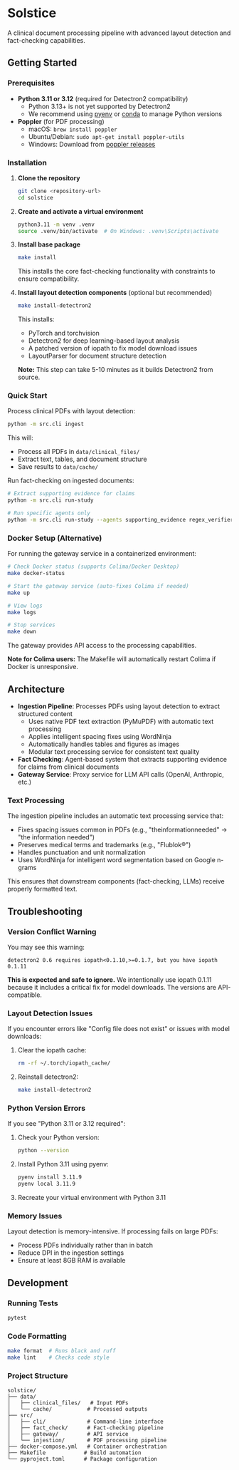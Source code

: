 # Solstice

A clinical document processing pipeline with advanced layout detection and fact-checking capabilities.

## Getting Started

### Prerequisites

- **Python 3.11 or 3.12** (required for Detectron2 compatibility)
  - Python 3.13+ is not yet supported by Detectron2
  - We recommend using [pyenv](https://github.com/pyenv/pyenv) or [conda](https://docs.conda.io/) to manage Python versions
- **Poppler** (for PDF processing)
  - macOS: `brew install poppler`
  - Ubuntu/Debian: `sudo apt-get install poppler-utils`
  - Windows: Download from [poppler releases](https://github.com/oschwartz10612/poppler-windows/releases)

### Installation

1. **Clone the repository**
   ```bash
   git clone <repository-url>
   cd solstice
   ```

2. **Create and activate a virtual environment**
   ```bash
   python3.11 -m venv .venv
   source .venv/bin/activate  # On Windows: .venv\Scripts\activate
   ```

3. **Install base package**
   ```bash
   make install
   ```
   This installs the core fact-checking functionality with constraints to ensure compatibility.

4. **Install layout detection components** (optional but recommended)
   ```bash
   make install-detectron2
   ```
   This installs:
   - PyTorch and torchvision
   - Detectron2 for deep learning-based layout analysis
   - A patched version of iopath to fix model download issues
   - LayoutParser for document structure detection

   **Note:** This step can take 5-10 minutes as it builds Detectron2 from source.


### Quick Start

Process clinical PDFs with layout detection:

```bash
python -m src.cli ingest
```

This will:
- Process all PDFs in `data/clinical_files/`
- Extract text, tables, and document structure
- Save results to `data/cache/`

Run fact-checking on ingested documents:

```bash
# Extract supporting evidence for claims
python -m src.cli run-study

# Run specific agents only
python -m src.cli run-study --agents supporting_evidence regex_verifier
```

### Docker Setup (Alternative)

For running the gateway service in a containerized environment:

```bash
# Check Docker status (supports Colima/Docker Desktop)
make docker-status

# Start the gateway service (auto-fixes Colima if needed)
make up

# View logs
make logs

# Stop services
make down
```

The gateway provides API access to the processing capabilities.

**Note for Colima users:** The Makefile will automatically restart Colima if Docker is unresponsive.

## Architecture

- **Ingestion Pipeline**: Processes PDFs using layout detection to extract structured content
  - Uses native PDF text extraction (PyMuPDF) with automatic text processing
  - Applies intelligent spacing fixes using WordNinja
  - Automatically handles tables and figures as images
  - Modular text processing service for consistent text quality
- **Fact Checking**: Agent-based system that extracts supporting evidence for claims from clinical documents
- **Gateway Service**: Proxy service for LLM API calls (OpenAI, Anthropic, etc.)

### Text Processing

The ingestion pipeline includes an automatic text processing service that:
- Fixes spacing issues common in PDFs (e.g., "theinformationneeded" → "the information needed")
- Preserves medical terms and trademarks (e.g., "Flublok®")
- Handles punctuation and unit normalization
- Uses WordNinja for intelligent word segmentation based on Google n-grams

This ensures that downstream components (fact-checking, LLMs) receive properly formatted text.

## Troubleshooting

### Version Conflict Warning

You may see this warning:
```
detectron2 0.6 requires iopath<0.1.10,>=0.1.7, but you have iopath 0.1.11
```

**This is expected and safe to ignore.** We intentionally use iopath 0.1.11 because it includes a critical fix for model downloads. The versions are API-compatible.

### Layout Detection Issues

If you encounter errors like "Config file does not exist" or issues with model downloads:

1. Clear the iopath cache:
   ```bash
   rm -rf ~/.torch/iopath_cache/
   ```

2. Reinstall detectron2:
   ```bash
   make install-detectron2
   ```

### Python Version Errors

If you see "Python 3.11 or 3.12 required":

1. Check your Python version:
   ```bash
   python --version
   ```

2. Install Python 3.11 using pyenv:
   ```bash
   pyenv install 3.11.9
   pyenv local 3.11.9
   ```

3. Recreate your virtual environment with Python 3.11

### Memory Issues

Layout detection is memory-intensive. If processing fails on large PDFs:
- Process PDFs individually rather than in batch
- Reduce DPI in the ingestion settings
- Ensure at least 8GB RAM is available

## Development

### Running Tests
```bash
pytest
```

### Code Formatting
```bash
make format  # Runs black and ruff
make lint    # Checks code style
```

### Project Structure
```
solstice/
├── data/
│   ├── clinical_files/   # Input PDFs
│   └── cache/           # Processed outputs
├── src/
│   ├── cli/             # Command-line interface
│   ├── fact_check/      # Fact-checking pipeline
│   ├── gateway/         # API service
│   └── injestion/       # PDF processing pipeline
├── docker-compose.yml   # Container orchestration
├── Makefile            # Build automation
└── pyproject.toml      # Package configuration
```